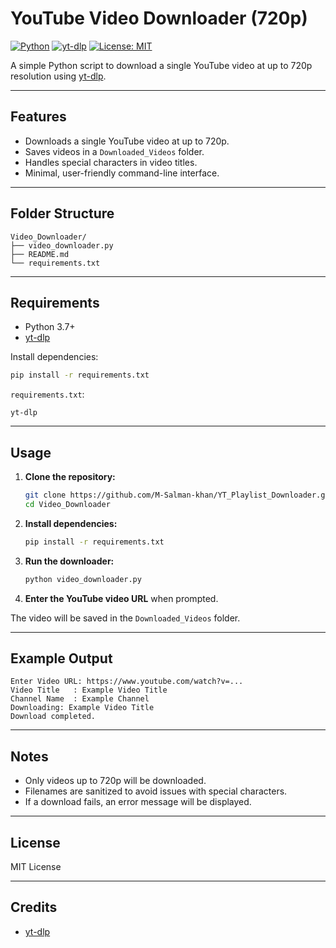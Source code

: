 # YouTube Video Downloader (720p)

[![Python](https://img.shields.io/badge/Python-3.7%2B-blue?logo=python)](https://www.python.org/)
[![yt-dlp](https://img.shields.io/badge/yt--dlp-latest-brightgreen?logo=youtube)](https://github.com/yt-dlp/yt-dlp)
[![License: MIT](https://img.shields.io/badge/License-MIT-yellow.svg)](LICENSE)

A simple Python script to download a single YouTube video at up to 720p resolution using [yt-dlp](https://github.com/yt-dlp/yt-dlp).

---

## Features

- Downloads a single YouTube video at up to 720p.
- Saves videos in a `Downloaded_Videos` folder.
- Handles special characters in video titles.
- Minimal, user-friendly command-line interface.

---

## Folder Structure

```
Video_Downloader/
├── video_downloader.py
├── README.md
└── requirements.txt
```

---

## Requirements

- Python 3.7+
- [yt-dlp](https://github.com/yt-dlp/yt-dlp)

Install dependencies:
```sh
pip install -r requirements.txt
```

`requirements.txt`:
```
yt-dlp
```

---

## Usage

1. **Clone the repository:**
    ```sh
    git clone https://github.com/M-Salman-khan/YT_Playlist_Downloader.git
    cd Video_Downloader
    ```

2. **Install dependencies:**
    ```sh
    pip install -r requirements.txt
    ```

3. **Run the downloader:**
    ```sh
    python video_downloader.py
    ```

4. **Enter the YouTube video URL** when prompted.

The video will be saved in the `Downloaded_Videos` folder.

---

## Example Output

```
Enter Video URL: https://www.youtube.com/watch?v=...
Video Title   : Example Video Title
Channel Name  : Example Channel
Downloading: Example Video Title
Download completed.
```

---

## Notes

- Only videos up to 720p will be downloaded.
- Filenames are sanitized to avoid issues with special characters.
- If a download fails, an error message will be displayed.

---

## License

MIT License

---

## Credits

- [yt-dlp](https://github.com/yt-dlp/yt-dlp)